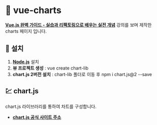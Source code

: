 # :page_with_curl: vue-charts

**[Vue.js 완벽 가이드 - 실습과 리팩토링으로 배우는 실전 개념](https://www.inflearn.com/course/vue-js/dashboard)** 강의를 보며 제작한 charts 페이지 입니다.





## :hammer: 설치

1. **[Node.js](https://nodejs.org/en/)** 설치
2. **뷰 프로젝트 생성** : vue create chart-lib
3. **chart.js 2버전 설치** : chart-lib 폴더로 이동 후 npm i chart.js@2 --save





## :chart: chart.js

chart.js 라이브러리를 통하여 차트를 구성합니다.

- **[chart.js 공식 사이트 주소](https://www.chartjs.org/)**
